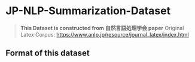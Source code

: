 # JP-NLP-Summarization-Dataset

> **This Dataset is constructed from 自然言語処理学会 paper**
> Original Latex Corpus: https://www.anlp.jp/resource/journal_latex/index.html

## Format of this dataset
